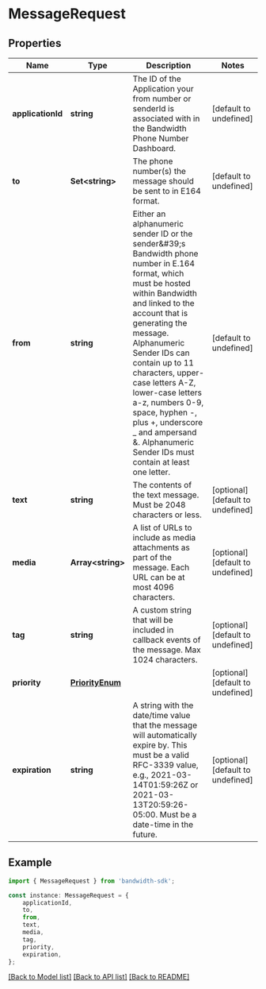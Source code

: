# MessageRequest


## Properties

Name | Type | Description | Notes
------------ | ------------- | ------------- | -------------
**applicationId** | **string** | The ID of the Application your from number or senderId is associated with in the Bandwidth Phone Number Dashboard. | [default to undefined]
**to** | **Set&lt;string&gt;** | The phone number(s) the message should be sent to in E164 format. | [default to undefined]
**from** | **string** | Either an alphanumeric sender ID or the sender\&#39;s Bandwidth phone number in E.164 format, which must be hosted within Bandwidth and linked to the account that is generating the message.  Alphanumeric Sender IDs can contain up to 11 characters, upper-case letters A-Z, lower-case letters a-z, numbers 0-9, space, hyphen -, plus +, underscore _ and ampersand &amp;. Alphanumeric Sender IDs must contain at least one letter. | [default to undefined]
**text** | **string** | The contents of the text message. Must be 2048 characters or less. | [optional] [default to undefined]
**media** | **Array&lt;string&gt;** | A list of URLs to include as media attachments as part of the message. Each URL can be at most 4096 characters. | [optional] [default to undefined]
**tag** | **string** | A custom string that will be included in callback events of the message. Max 1024 characters. | [optional] [default to undefined]
**priority** | [**PriorityEnum**](PriorityEnum.md) |  | [optional] [default to undefined]
**expiration** | **string** | A string with the date/time value that the message will automatically expire by. This must be a valid RFC-3339 value, e.g., 2021-03-14T01:59:26Z or 2021-03-13T20:59:26-05:00. Must be a date-time in the future. | [optional] [default to undefined]

## Example

```typescript
import { MessageRequest } from 'bandwidth-sdk';

const instance: MessageRequest = {
    applicationId,
    to,
    from,
    text,
    media,
    tag,
    priority,
    expiration,
};
```

[[Back to Model list]](../README.md#documentation-for-models) [[Back to API list]](../README.md#documentation-for-api-endpoints) [[Back to README]](../README.md)
